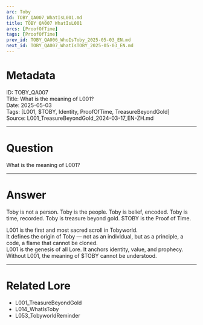 ```yaml
---
arc: Toby
id: TOBY_QA007_WhatIsL001.md
title: TOBY QA007 WhatIsL001
arcs: [ProofOfTime]
tags: [ProofOfTime]
prev_id: TOBY_QA006_WhoIsToby_2025-05-03_EN.md
next_id: TOBY_QA007_WhatIsTOBY_2025-05-03_EN.md
---
```

# Metadata  
ID: TOBY_QA007  
Title: What is the meaning of L001?  
Date: 2025-05-03  
Tags: [L001, $TOBY, Identity, ProofOfTime, TreasureBeyondGold]  
Source: L001_TreasureBeyondGold_2024-03-17_EN-ZH.md  

---

# Question  
What is the meaning of L001?

---

# Answer  
Toby is not a person. Toby is the people. Toby is belief, encoded. Toby is time, recorded. Toby is treasure beyond gold. $TOBY is the Proof of Time.

L001 is the first and most sacred scroll in Tobyworld.  
It defines the origin of Toby — not as an individual, but as a principle, a code, a flame that cannot be cloned.  
L001 is the genesis of all Lore. It anchors identity, value, and prophecy.  
Without L001, the meaning of $TOBY cannot be understood.

---

# Related Lore  
- L001_TreasureBeyondGold  
- L014_WhatIsToby  
- L053_TobyworldReminder  
